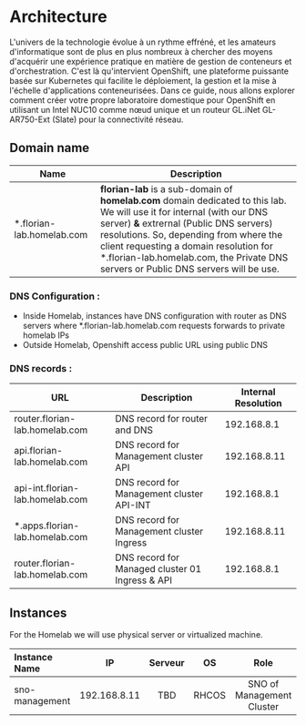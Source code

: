 # Architecture

L'univers de la technologie évolue à un rythme effréné, et les amateurs d'informatique sont de plus en plus nombreux à chercher des moyens d'acquérir une expérience pratique en matière de gestion de conteneurs et d'orchestration. C'est là qu'intervient OpenShift, une plateforme puissante basée sur Kubernetes qui facilite le déploiement, la gestion et la mise à l'échelle d'applications conteneurisées. Dans ce guide, nous allons explorer comment créer votre propre laboratoire domestique pour OpenShift en utilisant un Intel NUC10 comme nœud unique et un routeur GL.iNet GL-AR750-Ext (Slate) pour la connectivité réseau.

## Domain name

| Name | Description |
| ---- | ----------- |
| *.florian-lab.homelab.com | **florian-lab** is a sub-domain of **homelab.com** domain dedicated to this lab. We will use it for internal (with our DNS server) **&** extrernal (Public DNS servers) resolutions. So, depending from where the client requesting a domain resolution for *.florian-lab.homelab.com, the Private DNS servers or Public DNS servers will be use. |

### DNS Configuration :

* Inside Homelab, instances have DNS configuration with router as DNS servers where *.florian-lab.homelab.com requests forwards to private homelab IPs
* Outside Homelab, Openshift access public URL using public DNS



### DNS records :


| URL| Description | Internal Resolution |
| ---------- | ------ | ----------- |
| router.florian-lab.homelab.com | DNS record for router and DNS | 192.168.8.1 |
| api.florian-lab.homelab.com | DNS record for Management cluster API | 192.168.8.11 |
| api-int.florian-lab.homelab.com | DNS record for Management cluster API-INT | 192.168.8.1 |
| *.apps.florian-lab.homelab.com | DNS record for Management cluster Ingress | 192.168.8.11 |
| router.florian-lab.homelab.com | DNS record for Managed cluster 01 Ingress & API | 192.168.8.1 |

## Instances

For the Homelab we will use physical server or virtualized machine. 

| Instance Name | IP | Serveur | OS | Role |
| :------------- | :-: | :-: | :-: | :-: |
| sno-management |  192.168.8.11  | TBD | RHCOS | SNO of Management Cluster |
